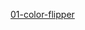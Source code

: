 [01-color-flipper](https://salah91271997.github.io/vanilla-javascript-projects/small%20projects/01-color-flipper/index.html)
